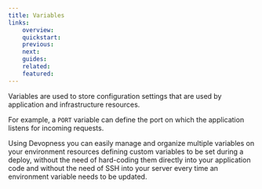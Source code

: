 ```yaml
---
title: Variables
links:
    overview:
    quickstart:
    previous:
    next:
    guides:
    related:
    featured:
---
```


Variables are used to store configuration settings that are used by application and infrastructure resources.

For example, a `PORT` variable can define the port on which the application listens for incoming requests.

Using Devopness you can easily manage and organize multiple variables on your environment resources defining custom variables to be set during a deploy, without the need of hard-coding them directly into your application code and without the need of SSH into your server every time an environment variable needs to be updated.
